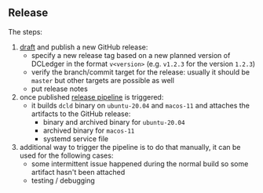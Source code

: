 ## Release

The steps:

1.  [draft](https://github.com/zigbee-alliance/distributed-compliance-ledger/releases/new) and publish a new GitHub release:
    *   specify a new release tag based on a new planned version of DCLedger in the format `v<version>` (e.g. `v1.2.3` for the version `1.2.3`)
    *   verify the branch/commit target for the release: usually it should be `master` but other targets are possible as well
    *   put release notes
2.  once published [release pipeline](https://github.com/zigbee-alliance/distributed-compliance-ledger/actions/workflows/release.yml) is triggered:
    *   it builds `dcld` binary on `ubuntu-20.04` and `macos-11` and attaches the artifacts to the GitHub release:
        *   binary and archived binary for `ubuntu-20.04`
        *   archived binary for `macos-11`
        *   systemd service file
3.  additional way to trigger the pipeline is to do that manually, it can be used for the following cases:
    *   some intermittent issue happened during the normal build so some artifact hasn't been attached
    *   testing / debugging

